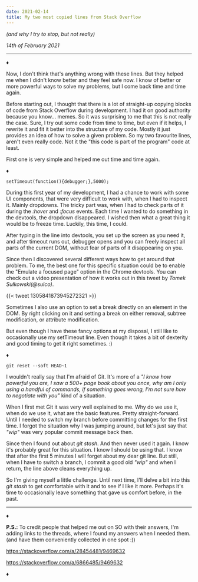 ```yaml
---
date: 2021-02-14
title: My two most copied lines from Stack Overflow
---
```


_(and why I try to stop, but not really)_

_14th of February 2021_

---

♦

Now, I don't think that's anything wrong with these lines. But they helped me when I didn't know better and they feel safe now. I know of better or more powerful ways to solve my problems, but I come back time and time again.

Before starting out, I thought that there is a lot of straight-up copying blocks of code from Stack Overflow during development. I had it on good authority because you know... memes. So it was surprising to me that this is not really the case. Sure, I try out some code from time to time, but even if it helps, I rewrite it and fit it better into the structure of my code. Mostly it just provides an idea of how to solve a given problem. So my two favourite lines, aren't even really code. Not it the "this code is part of the program" code at least.

First one is very simple and helped me out time and time again.

♦

`setTimeout(function(){debugger;},5000);`

During this first year of my development, I had a chance to work with some UI components, that were very difficult to work with, when I had to inspect it. Mainly dropdowns. The tricky part was, when I had to check parts of it during the _:hover_ and _:focus_ events. Each time I wanted to do something in the devtools, the dropdown disappeared. I wished then what a great thing it would be to freeze time. Luckily, this time, I could.

After typing in the line into devtools, you set up the screen as you need it, and after timeout runs out, debugger opens and you can freely inspect all parts of the current DOM, without fear of parts of it disappearing on you.

Since then I discovered several different ways how to get around that problem. To me, the best one for this specific situation could be to enable the "Emulate a focused page" option in the Chrome devtools. You can check out a video presentation of how it works out in this tweet by _Tomek Sułkowski(@sulco)_.

{{< tweet 1305841873945272321 >}}

Sometimes I also use an option to set a break directly on an element in the DOM. By right clicking on it and setting a break on either removal, subtree modification, or attribute modification.

But even though I have these fancy options at my disposal, I still like to occasionally use my setTimeout line. Even though it takes a bit of dexterity and good timing to get it right sometimes. :)

♦

`git reset --soft HEAD~1`

I wouldn't really say that I'm afraid of Git. It's more of a _"I know how powerful you are, I saw a 500+ page book about you once, why am I only using a handful of commands, if something goes wrong, I'm not sure how to negotiate with you"_ kind of a situation.

When I first met Git it was very well explained to me. Why do we use it, when do we use it, what are the basic features. Pretty straight-forward. Until I needed to switch my branch before committing changes for the first time. I forgot the situation why I was jumping around, but let's just say that _"wip"_ was very popular commit message back then.

Since then I found out about _git stash_. And then never used it again. I know it's probably great for this situation. I know I should be using that. I know that after the first 5 minutes I will forget about my dear git line. But still, when I have to switch a branch, I commit a good old _"wip"_ and when I return, the line above cleans everything up.

So I'm giving myself a little challenge. Until next time, I'll delve a bit into this _git stash_ to get comfortable with it and to see if I like it more. Perhaps it's time to occasionally leave something that gave us comfort before, in the past.

---

♦

**P.S.:** To credit people that helped me out on SO with their answers, I'm adding links to the threads, where I found my answers when I needed them. (and have them conveniently collected in one spot :))

https://stackoverflow.com/a/28454481/9469632

https://stackoverflow.com/a/6866485/9469632

♦

